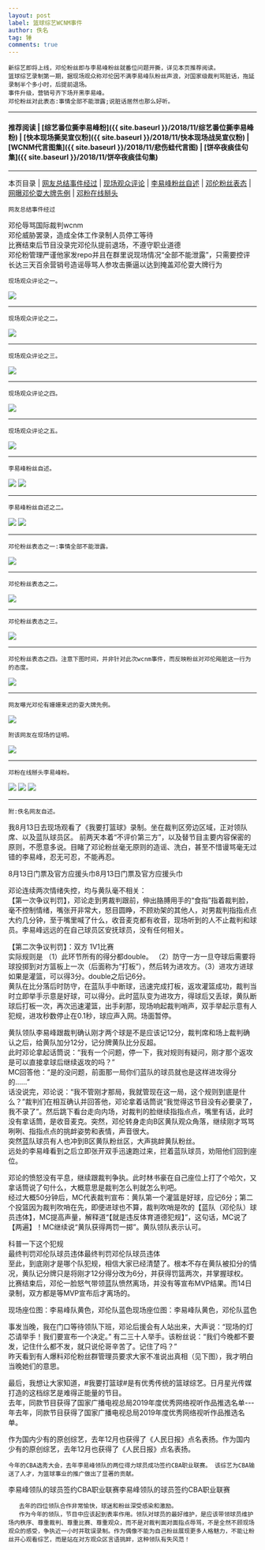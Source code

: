 ```yaml
---
layout: post
label: 篮球综艺WCNM事件
author: 佚名
tag: 锤
comments: true
---
```


    新综艺即将上线，邓伦粉丝即与李易峰粉丝就番位问题开撕，详见本页推荐阅读。
    篮球综艺录制第一期，据现场观众称邓伦因不满李易峰队粉丝声浪，对国家级裁判骂脏话，拖延录制半个多小时，后提前退场。
    事件升级，营销号齐下场开黑李易峰。
    邓伦粉丝对此表态:事情全部不能泄露;说脏话居然也那么好听。
    
---
#### 推荐阅读 | [综艺番位撕李易峰粉]({{ site.baseurl }}/2018/11/综艺番位撕李易峰粉)  | [快本现场撕吴宣仪粉]({{ site.baseurl }}/2018/11/快本现场战吴宣仪粉) | [WCNM代言图集]({{ site.baseurl }}/2018/11/悲伤蛙代言图) | [饼卒夜痰佳句集]({{ site.baseurl }}/2018/11/饼卒夜痰佳句集)
---
本页目录 \| [网友总结事件经过](#dxjja) \| [现场观众评论](#dxjjb)  \| [李易峰粉丝自述](#dxjje) \| [邓伦粉丝表态](#dxjjc)  \| [网曝邓伦耍大牌先例](#dxjjd)  \| [邓粉在线掰头](#dxjjf)

<a class="anchor" name="dxjja"></a>

    网友总结事件经过

邓伦辱骂国际裁判wcnm  
邓伦威胁罢录，造成全体工作录制人员停工等待  
比赛结束后节目没录完邓伦队提前退场，不遵守职业道德  
邓伦粉管理严谨他家发repo并且在群里说现场情况“全部不能泄露”，只需要控评  
长达三天百余营销号造谣辱骂人参攻击撕逼以达到掩盖邓伦耍大牌行为

<a class="anchor" name="dxjjb"></a>

    现场观众评论之一。

<img src="{{ site.baseurl }}/images/005Ygb2Lly1g61ci2o1v1j30u01sgaic.jpg">

---

    现场观众评论之二。
    
<img src="{{ site.baseurl }}/images/aI8wmWfUkDGSqLb.jpg">

---

    现场观众评论之三。
    
<img src="{{ site.baseurl }}/images/6eLCqNMxoWB3bsw.jpg">

---

    现场观众评论之四。
    
<img src="{{ site.baseurl }}/images/Screen Shot 2019-08-16 at 12.36.39 AM.png">

---

    现场观众评论之五。

<img src="{{ site.baseurl }}/images/mZsOLF.jpg">

---

<a class="anchor" name="dxjje"></a>

    李易峰粉丝自述。
    
<img src="{{ site.baseurl }}/images/311337428.jpg">
<img src="{{ site.baseurl }}/images/311337429.jpg">

---

    李易峰粉丝自述之二。
    
<img src="{{ site.baseurl }}/images/Screen Shot 2019-08-16 at 4.07.00 AM.png">
<img src="{{ site.baseurl }}/images/Screen Shot 2019-08-16 at 4.07.10 AM.png">

---

<a class="anchor" name="dxjjc"></a>

    邓伦粉丝表态之一:事情全部不能泄露。
    
<img src="{{ site.baseurl }}/images/5x74RuWlmdAnHPt.jpg">

---

    邓伦粉丝表态之二。
    
<img src="{{ site.baseurl }}/images/5orbX6fvtWiZMCk.jpg">

---

    邓伦粉丝表态之三。
    
<img src="{{ site.baseurl }}/images/weQZmb97HJXfYDa.jpg">

---

    邓伦粉丝表态之四。注意下图时间，并非针对此次wcnm事件，而反映粉丝对邓伦飚脏这一行为的态度。

<img src="{{ site.baseurl }}/images/IOzPXZJDL9cANv6.jpg">

---

<a class="anchor" name="dxjjd"></a>

    网友曝光邓伦有姗姗来迟的耍大牌先例。

<img src="{{ site.baseurl }}/images/Screen Shot 2019-08-16 at 1.28.00 AM.png">

    附该网友在现场的证明。
    
<img src="{{ site.baseurl }}/images/Screen Shot 2019-08-16 at 1.26.05 AM.png">

---

<a class="anchor" name="dxjjf"></a>

    邓粉在线掰头李易峰粉。
    
<img src="{{ site.baseurl }}/images/311326599.jpg">
<img src="{{ site.baseurl }}/images/311326600.jpg">
<img src="{{ site.baseurl }}/images/311326598.jpg">


---

    附:佚名网友自述。
    
我8月13日去现场观看了《我要打篮球》录制。坐在裁判区旁边区域，正对领队席、以及蓝队球员区。 前两天本着“不评价第三方”，以及替节目主要内容保密的原则，不愿意多说。目睹了邓论粉丝毫无原则的造谣、洗白，甚至不惜谩骂毫无过错的李易峰，忍无可忍，不能再忍。  

8月13日门票及官方应援头巾8月13日门票及官方应援头巾  

邓论连续两次情绪失控，均与黄队毫不相关：  
【第一次争议判罚】，邓论走到男裁判跟前，伸出胳膊用手的“食指”指着裁判脸，毫不控制情绪，嘴张开非常大，怒目圆睁，不顾劝架的其他人，对男裁判指指点点大约几分钟，至于嘴里喊了什么，收音麦克都有收音，现场听到的人不止裁判和球员。李易峰远远的在自己球员区安抚球员，没有任何相关。  

【第二次争议判罚】：双方 1V1比赛  
实际规则是 （1）此环节所有的得分都double。   （2）防守一方一旦夺球后需要将球投掷到对方篮板上一次（后面称为“打板”），然后转为进攻方。（3）进攻方进球如果是灌篮，可以得3分。double之后记6分。  
黄队在比分落后时防守，在蓝队手中断球，迅速完成打板，返攻灌篮成功，裁判当时立即举手示意是好球，可以得分。此时蓝队变为进攻方，得球后又丢球，黄队断球后打板一次，再次迅速灌篮，出手刹那，现场响起裁判哨声，双手举起示意有人犯规，进攻秒数停止在0.1秒，球应声入网。场面暂停。  
    
黄队领队李易峰跟裁判确认刚才两个球是不是应该记12分，裁判席和场上裁判确认之后，给黄队加分12分，记分牌黄队比分反超。  
此时邓论拿起话筒说：“我有一个问题，停一下，我对规则有疑问，刚才那个返攻是可以直接拿球后继续返攻的吗？”  
MC回答他：“是的没问题，前面那一局你们蓝队的球员就也是这样进攻得分的……”  
话没说完，邓论说：“我不管刚才那局，我就管现在这一局，这个规则到底是什么？”裁判们在相互确认并回答他，邓论拿着话筒说“我觉得这节目没有必要录了，我不录了”。然后跳下看台走向内场，对裁判的脸继续指指点点，嘴里有话，此时没有拿话筒，是收音麦克。突然，邓伦转身走向B区黄队观众角落，继续刚才骂骂咧咧、指指点点的挑衅姿势和表情，声音很大。  
突然蓝队球员有人也冲到B区黄队粉丝区，大声挑衅黄队粉丝。    
远处的李易峰看到之后立即张开双手迅速跑过来，拦着蓝队球员，劝阻他们回到座位。  

邓论的愤怒没有平息，继续跟裁判争执。此时林书豪在自己座位上打了个哈欠，又拿话筒说了句什么，大概意思是裁判怎么判就怎么判吧。  
经过大概50分钟后，MC代表裁判宣布：黄队第一个灌篮是好球，应记6分；第二个投篮因为裁判吹哨在先，即便进球也不算，裁判吹哨是吹的【蓝队（邓伦队）球员违体】，MC提高声量，解释道“【就是违反体育道德犯规】”，这句话，MC说了【两遍】！MC继续说“黄队获得两罚一掷”。黄队领队表示认可。  

科普一下这个犯规  
最终判罚邓伦队球员违体最终判罚邓伦队球员违体  
至此，到底刚才是哪个队犯规，相信大家已经清楚了。根本不存在黄队被扣分的情况，黄队记分牌只是将刚才12分得分改为6分，并获得罚篮两次，并掌握球权。  
比赛结束后，邓伦一脸怒气带领蓝队愤然离场，并没有等宣布MVP结果。而14日录制，双方都是等MVP宣布后才离场的。  

现场座位图：李易峰队黄色，邓伦队蓝色现场座位图：李易峰队黄色，邓伦队蓝色  

事发当晚，我在门口等待领队下班，邓论后援会有人站出来，大声说：“现场的灯芯请举手！我们要宣布一个决定。” 有二三十人举手。该粉丝说：“我们今晚都不要发，记住什么都不发，就只说伦哥辛苦了。记住了吗？”  
昨天看到有人爆料邓伦粉丝群管理员要求大家不准说出真相（见下图），我才明白当晚她们的意思。  

最后，我想让大家知道，#我要打篮球#是有优秀传统的篮球综艺。日月星光传媒打造的这档综艺是难得正能量的节目。  
去年，同款节目获得了国家广播电视总局2019年度优秀网络视听作品推选名单---年去年，同款节目获得了国家广播电视总局2019年度优秀网络视听作品推选名单。
     
      
作为国内少有的原创综艺，去年12月也获得了《人民日报》点名表扬。作为国内少有的原创综艺，去年12月也获得了《人民日报》点名表扬。
     
    今年的CBA选秀大会，去年李易峰领队的两位得力球员成功签约CBA职业联赛。 该综艺为CBA输送了人才，为篮球事业的推广做出了显著的贡献。      
李易峰领队的球员签约CBA职业联赛李易峰领队的球员签约CBA职业联赛
     
       去年的四位领队合作非常愉快，球迷和粉丝深受感染和激励。
       作为今年的领队，节目中应该起到表率作用。领队对球员的最好维护，是应该带领球员维护场内秩序、尊重裁判、尊重比赛、尊重观众，而不是对裁判面对面指点辱骂，不是全然不顾现场观众的感受，争执近一小时并耽误录制。作为偶像不能为自己粉丝展现更多人格魅力，不能让粉丝开心观看综艺，而是站在对方观众区言语挑衅，这种领队有失风范！  